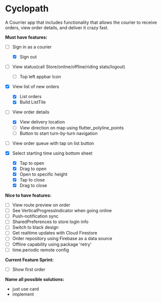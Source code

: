 # Cyclopath

A Courrier app that includes functionality that allows the courier to receive orders, view order details, and deliver it crazy fast.

**Must have features:**

- [ ] Sign in as a courier
  - [x] Sign out

- [ ] View status(call Store/online/offline/riding stats/logout)
  - [ ] Top left appbar Icon

- [x] View list of new orders
  - [x] List orders
  - [x] Build ListTile

- [ ] View order details
  - [x] View delivery location
  - [ ] View direction on map using flutter_polyline_points
  - [ ] Button to start turn-by-turn navigation
  
- [ ] View order queue with tap on list button

- [x] Select starting time using bottom sheet
  - [x] Tap to open
  - [x] Drag to open
  - [x] Open to specific height
  - [x] Tap to close
  - [x] Drag to close

**Nice to have features:**

- [ ] View route preview on order
- [ ] See VerticalProgressIndicator when going online
- [ ] Push-notification sync
- [ ] SharedPreferences to store login info
- [ ] Switch to black design
- [ ] Get realtime updates with Cloud Firestore
- [ ] Order repository using Firebase as a data source
- [ ] Offline capability using package 'retry'
- [ ] time.periodic remote config

**Current Feature Sprint:**

- [ ] Show first order
  
**Name all possible solutions:**  

- just use card
- implement 
